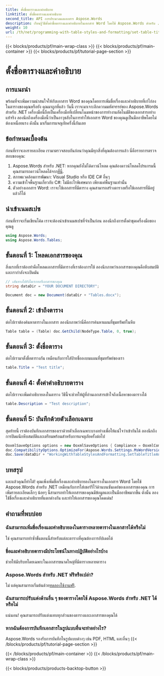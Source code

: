 ```yaml
---
title: ตั้งชื่อตารางและคำอธิบาย
linktitle: ตั้งชื่อตารางและคำอธิบาย
second_title: API การประมวลผลเอกสาร Aspose.Words
description: เรียนรู้วิธีตั้งค่าชื่อตารางและคำอธิบายในเอกสาร Word โดยใช้ Aspose.Words สำหรับ .NET ปฏิบัติตามคำแนะนำโดยละเอียดของเราเพื่อปรับปรุงความเป็นมืออาชีพของเอกสารของคุณ
weight: 10
url: /th/net/programming-with-table-styles-and-formatting/set-table-title-and-description/
---
```


{{< blocks/products/pf/main-wrap-class >}}
{{< blocks/products/pf/main-container >}}
{{< blocks/products/pf/tutorial-page-section >}}

# ตั้งชื่อตารางและคำอธิบาย

## การแนะนำ

พร้อมที่จะเพิ่มความน่าสนใจให้กับเอกสาร Word ของคุณโดยการเพิ่มชื่อเรื่องและคำอธิบายที่เก๋ไก๋ลงในตารางของคุณหรือยัง คุณมาถูกที่แล้ว วันนี้ เราจะมาเจาะลึกความมหัศจรรย์ของ Aspose.Words สำหรับ .NET เครื่องมือนี้ถือเป็นเครื่องมือที่เปลี่ยนโฉมหน้าของการทำงานอัตโนมัติของเอกสารอย่างแท้จริง ลองนึกถึงเครื่องมือนี้ว่าเป็นอาวุธลับในการทำให้เอกสาร Word ของคุณดูเป็นมืออาชีพโดยไม่ต้องเหนื่อยแรง ดังนั้น มาเริ่มการผจญภัยครั้งนี้กันเลย

## ข้อกำหนดเบื้องต้น

ก่อนที่เราจะลงรายละเอียด เรามาตรวจสอบกันก่อนว่าคุณมีทุกสิ่งที่คุณต้องการแล้ว นี่คือรายการตรวจสอบของคุณ:

1.  Aspose.Words สำหรับ .NET: หากคุณยังไม่ได้ดาวน์โหลด คุณต้องดาวน์โหลดโปรแกรมนี้ คุณสามารถดาวน์โหลดได้จาก[ที่นี่](https://releases.aspose.com/words/net/).
2. สภาพแวดล้อมการพัฒนา: Visual Studio หรือ IDE C# อื่นๆ
3. ความเข้าใจพื้นฐานเกี่ยวกับ C#: ไม่มีอะไรพิเศษมาก เพียงแค่พื้นฐานเท่านั้น
4. ตัวอย่างเอกสาร Word: เราจะใช้เอกสารที่มีตาราง คุณสามารถสร้างตารางหรือใช้เอกสารที่มีอยู่แล้วก็ได้

## นำเข้าเนมสเปซ

ก่อนที่เราจะเริ่มเขียนโค้ด เราจะต้องนำเข้าเนมสเปซที่จำเป็นก่อน ลองนึกถึงการตั้งค่าชุดเครื่องมือของคุณดู

```csharp
using Aspose.Words;
using Aspose.Words.Tables;
```

## ขั้นตอนที่ 1: โหลดเอกสารของคุณ

สิ่งแรกที่เราต้องทำคือโหลดเอกสารที่มีตารางที่เราต้องการใช้ ลองนึกภาพว่าเอกสารของคุณคือหีบสมบัติ และเรากำลังจะเปิดมัน

```csharp
// เส้นทางไปยังไดเรกทอรีเอกสารของคุณ
string dataDir = "YOUR DOCUMENT DIRECTORY";

Document doc = new Document(dataDir + "Tables.docx");
```

## ขั้นตอนที่ 2: เข้าถึงตาราง

ต่อไปเราต้องค้นหาตารางในเอกสาร ลองนึกภาพว่านี่คือการค้นหาแผนที่ขุมทรัพย์ในหีบ

```csharp
Table table = (Table) doc.GetChild(NodeType.Table, 0, true);
```

## ขั้นตอนที่ 3: ตั้งชื่อตาราง

ต่อไปเรามาตั้งชื่อตารางกัน เหมือนกับการใส่ป้ายชื่อลงบนแผนที่ขุมทรัพย์ของเรา

```csharp
table.Title = "Test title";
```

## ขั้นตอนที่ 4: ตั้งค่าคำอธิบายตาราง

ต่อไปเราจะเพิ่มคำอธิบายลงในตาราง วิธีนี้จะช่วยให้ผู้ที่อ่านเอกสารเข้าใจถึงเนื้อหาของตารางได้

```csharp
table.Description = "Test description";
```

## ขั้นตอนที่ 5: บันทึกด้วยตัวเลือกเฉพาะ

สุดท้ายนี้ เราต้องบันทึกเอกสารของเราด้วยตัวเลือกเฉพาะบางอย่างเพื่อให้แน่ใจว่าเข้ากันได้ ลองนึกถึงการปิดผนึกหีบสมบัติและเตรียมพร้อมสำหรับการผจญภัยครั้งต่อไป

```csharp
OoxmlSaveOptions options = new OoxmlSaveOptions { Compliance = OoxmlCompliance.Iso29500_2008_Strict };
doc.CompatibilityOptions.OptimizeFor(Aspose.Words.Settings.MsWordVersion.Word2016);
doc.Save(dataDir + "WorkingWithTableStylesAndFormatting.SetTableTitleAndDescription.docx", options);
```

## บทสรุป

และแล้วคุณก็ทำได้! คุณเพิ่งเพิ่มชื่อเรื่องและคำอธิบายลงในตารางในเอกสาร Word โดยใช้ Aspose.Words สำหรับ .NET เหมือนกับการใส่เชอร์รีไว้ด้านบนซันเดย์ของเอกสารของคุณ การเพิ่มรายละเอียดเล็กๆ น้อยๆ นี้สามารถทำให้เอกสารของคุณมีข้อมูลและเป็นมืออาชีพมากขึ้น ดังนั้น ลองใช้ชื่อเรื่องและคำอธิบายที่แตกต่างกัน และทำให้เอกสารของคุณโดดเด่น!

## คำถามที่พบบ่อย

### ฉันสามารถเพิ่มชื่อเรื่องและคำอธิบายลงในตารางหลายตารางในเอกสารได้หรือไม่
ใช่ คุณสามารถทำซ้ำขั้นตอนนี้สำหรับแต่ละตารางที่คุณต้องการอัปเดตได้

### ชื่อและคำอธิบายตารางมีประโยชน์ในทางปฏิบัติอย่างไรบ้าง
ช่วยให้มีบริบทโดยเฉพาะในเอกสารขนาดใหญ่ที่มีตารางหลายตาราง

### Aspose.Words สำหรับ .NET ฟรีหรือเปล่า?
 ไม่ แต่คุณสามารถเริ่มต้นด้วย[ทดลองใช้งานฟรี](https://releases.aspose.com/).

### ฉันสามารถปรับแต่งด้านอื่น ๆ ของตารางโดยใช้ Aspose.Words สำหรับ .NET ได้หรือไม่
แน่นอน! คุณสามารถปรับแต่งแทบทุกส่วนของตารางและเอกสารของคุณได้

### หากฉันต้องการบันทึกเอกสารในรูปแบบอื่นจะทำอย่างไร?
Aspose.Words รองรับการบันทึกในรูปแบบต่างๆ เช่น PDF, HTML และอื่นๆ
{{< /blocks/products/pf/tutorial-page-section >}}

{{< /blocks/products/pf/main-container >}}
{{< /blocks/products/pf/main-wrap-class >}}

{{< blocks/products/products-backtop-button >}}
